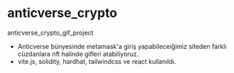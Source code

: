 # anticverse_crypto
anticverse_crypto_gif_project


* Anticverse bünyesinde metamask'a giriş yapabileceiğimiz siteden farklı cüzdanlara nft halinde gifleri atabiliyoruz.
* vite.js, solidity, hardhat, tailwindcss ve react kullanıldı.
